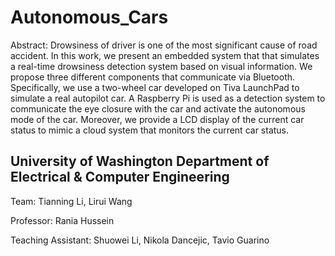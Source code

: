 # Autonomous_Cars

Abstract: Drowsiness of driver is one of the most significant cause of road accident. In this work, we present an embedded system that that simulates a real-time drowsiness detection system based on visual information. We propose three different components that communicate via Bluetooth. Specifically, we use a two-wheel car developed on Tiva LaunchPad to simulate a real autopilot car. A Raspberry Pi is used as a detection system to communicate the eye closure with the car and activate the autonomous mode of the car. Moreover, we provide a LCD display of the current car status to mimic a cloud system that monitors the current car status.

## University of Washington Department of Electrical & Computer Engineering

Team: Tianning Li, Lirui Wang

Professor: Rania Hussein

Teaching Assistant: Shuowei Li, Nikola Dancejic, Tavio Guarino
